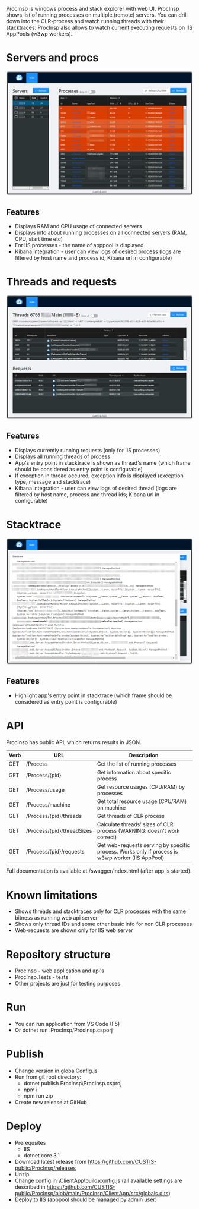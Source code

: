 ProcInsp is windows process and stack explorer with web UI. ProcInsp shows list of running processes on multiple (remote) servers. You can drill down into the CLR-process and watch running threads with their stacktraces. ProcInsp also allows to watch current executing requests on IIS AppPools (w3wp workers).

# Servers and procs #

![Servers and processes info](./img/Procs.png)

## Features ##

* Displays RAM and CPU usage of connected servers
* Displays info about running processes on all connected servers (RAM, CPU, start time etc)
* For IIS processes - the name of apppool is displayed
* Kibana integration - user can view logs of desired process (logs are filtered by host name and process id; Kibana url in configurable)

# Threads and requests #

![Threads and requests info](./img/Threads.png)

## Features ##

* Displays currently running requests (only for IIS processes)
* Displays all running threads of process
* App's entry point in stacktrace is shown as thread's name (which frame should be considered as entry point is configurable)
* If exception in thread occured, exception info is displayed (exception type, message and stacktrace)
* Kibana integration - user can view logs of desired thread (logs are filtered by host name, process and thread ids; Kibana url in configurable)

# Stacktrace #

![Stacktrace info](./img/Stacktrace.png)

## Features ##

* Highlight app's entry point in stacktrace (which frame should be considered as entry point is configurable)

# API #
ProcInsp has public API, which returns results in JSON.

| Verb | URL | Description |
|-|-|-|
| GET | /Process | Get the list of running processes |
| GET | /Process/{pid} | Get information about specific process |
| GET | /Process/usage | Get resource usages (CPU/RAM) by processes |
| GET | /Process/machine | Get total resource usage (CPU/RAM) on machine |
| GET | /Process/{pid}/threads | Get threads of CLR process |
| GET | /Process/{pid}/threadSizes | Calculate threads' sizes of CLR process (WARNING: doesn't work correct) |
| GET | /Process/{pid}/requests | Get web-requests serving by specific process. Works only if process is w3wp worker (IIS AppPool) |

Full documentation is available at /swagger/index.html (after app is started).

# Known limitations #
* Shows threads and stacktraces only for CLR processes with the same bitness as running web api server
* Shows only thread IDs and some other basic info for non CLR processes
* Web-requests are shown only for IIS web server

# Repository structure #
* ProcInsp - web application and api's
* ProcInsp.Tests - tests
* Other projects are just for testing purposes

# Run #
* You can run application from VS Code (F5)
* Or dotnet run .ProcInsp/ProcInsp.csporj

# Publish #
* Change version in globalConfig.js
* Run from git root directory:
  * dotnet publish ProcInsp\ProcInsp.csproj
  * npm i
  * npm run zip
* Create new release at GitHub

# Deploy #
* Prerequsites
  * IIS 
  * dotnet core 3.1
* Download latest release from https://github.com/CUSTIS-public/ProcInsp/releases
* Unzip
* Change config in \ClientApp\build\config.js (all available settings are described in https://github.com/CUSTIS-public/ProcInsp/blob/main/ProcInsp/ClientApp/src/globals.d.ts)
* Deploy to IIS (apppool should be managed by admin user)
